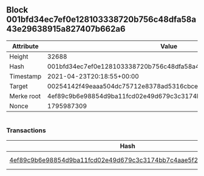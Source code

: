 ## Block 001bfd34ec7ef0e128103338720b756c48dfa58a43e29638915a827407b662a6

Attribute | Value
--- | ---
Height | 32688
Hash | 001bfd34ec7ef0e128103338720b756c48dfa58a43e29638915a827407b662a6
Timestamp | 2021-04-23T20:18:55+00:00
Target | 00254142f49eaaa504dc75712e8378ad5316cbcead634704b3734b6271167cc4
Merke root | 4ef89c9b6e98854d9ba11fcd02e49d679c3c3174bb7c4aae5f29f15d6cb246ad
Nonce | 1795987309

```

```

### Transactions

Hash | Amount
--- | ---
[4ef89c9b6e98854d9ba11fcd02e49d679c3c3174bb7c4aae5f29f15d6cb246ad](4ef89c9b6e98854d9ba11fcd02e49d679c3c3174bb7c4aae5f29f15d6cb246ad.md) | 10.00000000 SKEPTI 
